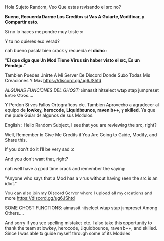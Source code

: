 Hola Sujeto Random, Veo Que estas revisando el src no?

**Bueno, Recuerda Darme Los Creditos si Vas A Guiarte,Modificar, y Compartir esto.**

Si no lo haces me pondre muy triste :c

Y tu no quieres eso verad?

nah bueno pasala bien crack y recuerda el **dicho** :


"**El que diga que Un Mod Tiene Virus sin haber visto el src, Es un Pendejo.**"

Tambien Puedes Unirte A Mi Server De Discord Donde Subo Todas Mis Creaciones Y Mas
https://discord.gg/ug6JShtd

*ALGUNAS FUNCIONES DEL GHOST:*
aimassit
hitselect
wtap
stap
jumpreset
Entre Otros....

Y Perdon Si ves Fallos Ortograficos etc.
Tambien Aprovecho a agradecer al equipo de **lowkey, herocode, Liquidbounce, raven b++, y skilled**. Ya que me pude Guiar de algunos de sus Modulos.





English :
Hello Random Subject, I see that you are reviewing the src, right?

Well, Remember to Give Me Credits if You Are Going to Guide, Modify, and Share this.

If you don't do it I'll be very sad :c

And you don't want that, right?

nah well have a good time crack and remember the saying:

"Anyone who says that a Mod has a virus without having seen the src is an idiot."

You can also join my Discord Server where I upload all my creations and more https://discord.gg/ug6JShtd

SOME GHOST FUNCTIONS: aimassit hitselect wtap stap jumpreset Among Others....

And sorry if you see spelling mistakes etc. I also take this opportunity to thank the team at lowkey, herocode, Liquidbounce, raven b++, and skilled. Since I was able to guide myself through some of its Modules
